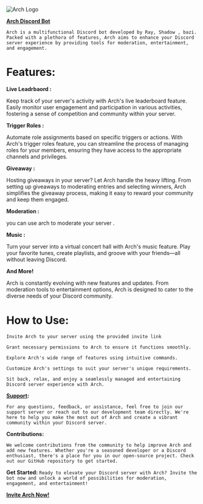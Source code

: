 ![Arch Logo](https://images-ext-1.discordapp.net/external/vRGBbBPFr9CnJM_YIY7u7vyHO6jU4x4d7_1h2nRDfMI/%3Fsize%3D1024/https/cdn.discordapp.com/avatars/1213860294301061122/2287007792f1b1bf8f7868fa9643e1f2.png?format=webp&quality=high&width=256&height=256)



**[Arch Discord Bot](https://discord.com/api/oauth2/authorize?client_id=1213860294301061122&permissions=8&scope=bot%20applications.commands)**



```Arch is a multifunctional Discord bot developed by Ray, Shadow , bazi. Packed with a plethora of features, Arch aims to enhance your Discord server experience by providing tools for moderation, entertainment, and engagement.```

# Features:
**Live Leadrbaord :**

Keep track of your server's activity with Arch's live leaderboard feature. Easily monitor user engagement and participation in various activities, fostering a sense of competition and community within your server.

**Trigger Roles :**

Automate role assignments based on specific triggers or actions. With Arch's trigger roles feature, you can streamline the process of managing roles for your members, ensuring they have access to the appropriate channels and privileges.

**Giveaway :**

Hosting giveaways in your server? Let Arch handle the heavy lifting. From setting up giveaways to moderating entries and selecting winners, Arch simplifies the giveaway process, making it easy to reward your community and keep them engaged.

**Moderation :**

 you can use arch to moderate your server .

**Music :**

Turn your server into a virtual concert hall with Arch's music feature. Play your favorite tunes, create playlists, and groove with your friends—all without leaving Discord.

**And More!**
 
 Arch is constantly evolving with new features and updates. From moderation tools to entertainment options, Arch is designed to cater to the diverse needs of your Discord community.

# How to Use:

```Invite Arch to your server using the provided invite link```

```Grant necessary permissions to Arch to ensure it functions smoothly.```

```Explore Arch's wide range of features using intuitive commands.```

```Customize Arch's settings to suit your server's unique requirements.```

```Sit back, relax, and enjoy a seamlessly managed and entertaining Discord server experience with Arch.```

**[Support](https://discord.gg/archdev):**

```For any questions, feedback, or assistance, feel free to join our support server or reach out to our development team directly. We're here to help you make the most out of Arch and create a vibrant community within your Discord server.```

**Contributions:**

```We welcome contributions from the community to help improve Arch and add new features. Whether you're a seasoned developer or a Discord enthusiast, there's a place for you in our open-source project. Check out our GitHub repository to get started.```

**Get Started:**
```Ready to elevate your Discord server with Arch? Invite the bot now and unlock a world of possibilities for moderation, engagement, and entertainment!```

**[Invite Arch Now!](https://discord.com/api/oauth2/authorize?client_id=1213860294301061122&permissions=8&scope=bot%20applications.commands)**
